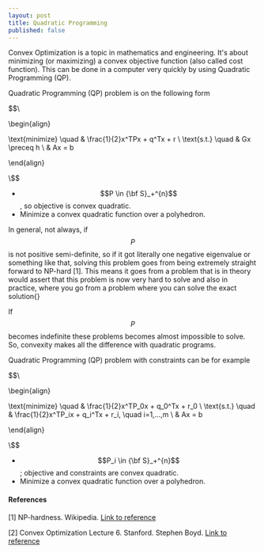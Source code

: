 ```yaml
---
layout: post
title: Quadratic Programming
published: false
---
```


Convex Optimization is a topic in mathematics and engineering. It's about minimizing (or maximizing) a convex objective function (also called cost function). 
This can be done in a computer very quickly by using Quadratic Programming (QP).

Quadratic Programming (QP) problem is on the following form

$$\\

\begin{align}

\text{minimize} \quad & \frac{1}{2}x^TPx + q^Tx + r \\
\text{s.t.} \quad & Gx \preceq h \\
& Ax = b

\end{align}

\\$$

* $$P \in {\bf S}_+^{n}$$, so objective is convex quadratic.
* Minimize a convex quadratic function over a polyhedron.

In general, not always, if $$P$$ is not positive semi-definite, so if it got literally one negative eigenvalue or something like that, solving this problem goes from being extremely straight forward to NP-hard [1]. This means it goes from a problem that is in theory would assert that this problem is now very hard to solve and also in practice, where you go from a problem where you can solve the exact solution{}

If $$P$$ becomes indefinite these problems becomes almost impossible to solve. So, convexity makes all the difference with quadratic programs. 

Quadratic Programming (QP) problem with constraints can be for example

$$\\

\begin{align}

\text{minimize} \quad & \frac{1}{2}x^TP_0x + q_0^Tx + r_0 \\
\text{s.t.} \quad & \frac{1}{2}x^TP_ix + q_i^Tx + r_i, \quad i=1,...,m \\
& Ax = b

\end{align}

\\$$

* $$P_i \in {\bf S}_+^{n}$$; objective and constraints are convex quadratic.
* Minimize a convex quadratic function over a polyhedron.


#### References

[1] NP-hardness. Wikipedia. [Link to reference](https://en.wikipedia.org/wiki/NP-hardness)

[2] Convex Optimization Lecture 6. Stanford. Stephen Boyd. [Link to reference](https://www.youtube.com/watch?v=-T9cloGG_80&t=631s) 






